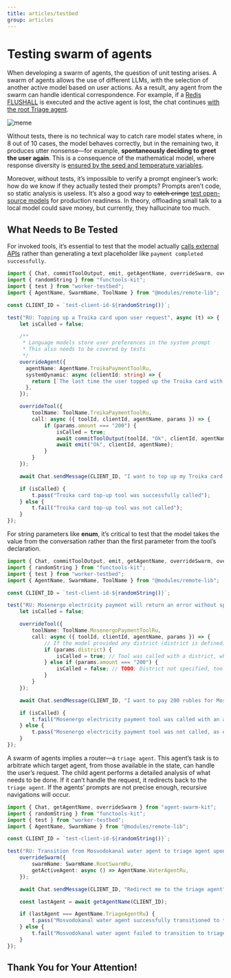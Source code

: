 ```yaml
---
title: articles/testbed
group: articles
---
```


# Testing swarm of agents

When developing a swarm of agents, the question of unit testing arises. A swarm of agents allows the use of different LLMs, with the selection of another active model based on user actions. As a result, any agent from the swarm can handle identical correspondence. For example, if a [Redis FLUSHALL](https://redis.io/docs/latest/commands/flushall/) is executed and the active agent is lost, the chat continues [with the root Triage agent](https://github.com/openai/openai-agents-python/issues/256).

![meme](./images/e08cddb066d2c40ae2cba8e6b16b5e97.png)

Without tests, there is no technical way to catch rare model states where, in 8 out of 10 cases, the model behaves correctly, but in the remaining two, it produces utter nonsense—for example, **spontaneously deciding to greet the user again**. This is a consequence of the mathematical model, where response diversity is [ensured by the seed and temperature variables](https://community.openai.com/t/question-about-the-use-of-seed-parameter-and-deterministic-outputs/773638).

Moreover, without tests, it’s impossible to verify a prompt engineer’s work: how do we know if they actually tested their prompts? Prompts aren’t code, so static analysis is useless. It’s also a good way to ~~catch cringe~~ [test open-source models](https://habr.com/ru/articles/892468/) for production readiness. In theory, offloading small talk to a local model could save money, but currently, they hallucinate too much.

## What Needs to Be Tested

For invoked tools, it’s essential to test that the model actually [calls external APIs](https://platform.openai.com/docs/guides/function-calling) rather than generating a text placeholder like `payment completed successfully`.

```typescript
import { Chat, commitToolOutput, emit, getAgentName, overrideSwarm, overrideTool } from "agent-swarm-kit";
import { randomString } from "functools-kit";
import { test } from "worker-testbed";
import { AgentName, SwarmName, ToolName } from "@modules/remote-lib";

const CLIENT_ID = `test-client-id-${randomString()}`;

test("RU: Topping up a Troika card upon user request", async (t) => {
    let isCalled = false;

    /**
     * Language models store user preferences in the system prompt
     * This also needs to be covered by tests
     */
    overrideAgent({
      agentName: AgentName.TroikaPaymentToolRu,
      systemDynamic: async (clientId: string) => {
        return [`The last time the user topped up the Troika card with 300 rubles`];
      },
    });

    overrideTool({
        toolName: ToolName.TroikaPaymentToolRu,
        call: async ({ toolId, clientId, agentName, params }) => {
            if (params.amount === "200") {
                isCalled = true;
                await commitToolOutput(toolId, "Ok", clientId, agentName);
                await emit("Ok", clientId, agentName);
            }
        }
    });

    await Chat.sendMessage(CLIENT_ID, "I want to top up my Troika card with 200 rubles", SwarmName.RootSwarmRu);

    if (isCalled) {
        t.pass("Troika card top-up tool was successfully called");
    } else {
        t.fail("Troika card top-up tool was not called");
    }
});
```

For string parameters like **enum**, it’s critical to test that the model takes the value from the conversation rather than the first parameter from the tool’s declaration.

```typescript
import { Chat, commitToolOutput, emit, getAgentName, overrideSwarm, overrideTool } from "agent-swarm-kit";
import { randomString } from "functools-kit";
import { test } from "worker-testbed";
import { AgentName, SwarmName, ToolName } from "@modules/remote-lib";

const CLIENT_ID = `test-client-id-${randomString()}`;

test("RU: Mosenergo electricity payment will return an error without specifying the district", async (t) => {
    let isCalled = false;

    overrideTool({
        toolName: ToolName.MosenergoPaymentToolRu,
        call: async ({ toolId, clientId, agentName, params }) => {
            // If the model provided any district (district is defined), the test should fail
            if (params.district) {
                isCalled = true; // Tool was called with a district, which shouldn’t happen
            } else if (params.amount === "200") {
                isCalled = false; // TODO: District not specified, tool shouldn’t be called. Nemotron Mini on Ollama
            }
        }
    });

    await Chat.sendMessage(CLIENT_ID, "I want to pay 200 rubles for Mosenergo electricity", SwarmName.RootSwarmRu);

    if (isCalled) {
        t.fail("Mosenergo electricity payment tool was called with an assumed district");
    } else {
        t.pass("Mosenergo electricity payment tool was not called, as expected");
    }
});
```

A swarm of agents implies a router—a `triage agent`. This agent’s task is to arbitrate which target agent, from those available in the state, can handle the user’s request. The child agent performs a detailed analysis of what needs to be done. If it can’t handle the request, it redirects back to the `triage agent`. If the agents’ prompts are not precise enough, recursive navigations will occur.

```typescript
import { Chat, getAgentName, overrideSwarm } from "agent-swarm-kit";
import { randomString } from "functools-kit";
import { test } from "worker-testbed";
import { AgentName, SwarmName } from "@modules/remote-lib";

const CLIENT_ID = `test-client-id-${randomString()}`;

test("RU: Transition from Mosvodokanal water agent to triage agent upon request", async (t) => {
    overrideSwarm({
        swarmName: SwarmName.RootSwarmRu,
        getActiveAgent: async () => AgentName.WaterAgentRu,
    });

    await Chat.sendMessage(CLIENT_ID, "Redirect me to the triage agent", SwarmName.RootSwarmRu);

    const lastAgent = await getAgentName(CLIENT_ID);

    if (lastAgent === AgentName.TriageAgentRu) {
        t.pass("Mosvodokanal water agent successfully transitioned to triage agent");
    } else {
        t.fail("Mosvodokanal water agent failed to transition to triage agent");
    }
});
```

## Thank You for Your Attention!
